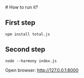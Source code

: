 # How to run it?

## First step

```
npm install total.js
```

## Second step

```
node --harmony index.js
```

Open browser: <http://127.0.0.1:8000>
